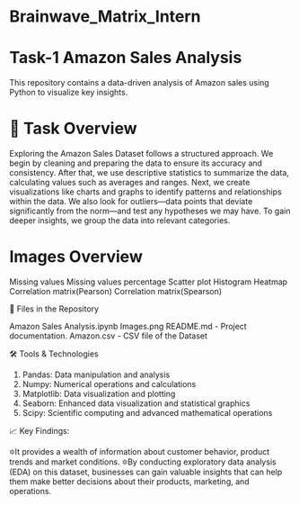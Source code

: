 # Brainwave_Matrix_Intern
# Task-1 Amazon Sales Analysis
This repository contains a data-driven analysis of Amazon sales using Python to visualize key insights.
# 📌 Task Overview
Exploring the Amazon Sales Dataset follows a structured approach. We begin by cleaning and preparing the data to ensure its accuracy and consistency. After that, we use descriptive statistics to summarize the data, calculating values such as averages and ranges. Next, we create visualizations like charts and graphs to identify patterns and relationships within the data. We also look for outliers—data points that deviate significantly from the norm—and test any hypotheses we may have. To gain deeper insights, we group the data into relevant categories.
# Images Overview
Missing values
Missing values percentage
Scatter plot
Histogram
Heatmap
Correlation matrix(Pearson)
Correlation matrix(Spearson)

📂 Files in the Repository

Amazon Sales Analysis.ipynb 
Images.png 
README.md - Project documentation.
Amazon.csv - CSV file of the Dataset

🛠️ Tools & Technologies

1. Pandas: Data manipulation and analysis
2. Numpy: Numerical operations and calculations
3. Matplotlib: Data visualization and plotting
4. Seaborn: Enhanced data visualization and statistical graphics
5. Scipy: Scientific computing and advanced mathematical operations

📈 Key Findings:

🔯It provides a wealth of information about customer behavior, product trends and market conditions.
🔯By conducting exploratory data analysis (EDA) on this dataset, businesses can gain valuable insights that can help them make better decisions about their 
   products, marketing, and operations.

